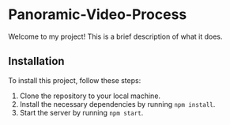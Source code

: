 # Panoramic-Video-Process
Welcome to my project! This is a brief description of what it does.

## Installation

To install this project, follow these steps:

1. Clone the repository to your local machine.
2. Install the necessary dependencies by running `npm install`.
3. Start the server by running `npm start`.
